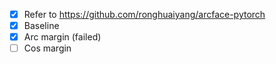 - [x] Refer to https://github.com/ronghuaiyang/arcface-pytorch
- [x] Baseline
- [x] Arc margin (failed)
- [ ] Cos margin